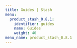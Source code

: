 ```yaml
---
title: Guides | Stash
menu:
  product_stash_0.8.1:
    identifier: guides
    name: Guides
    weight: 40
menu_name: product_stash_0.8.1
---
```

